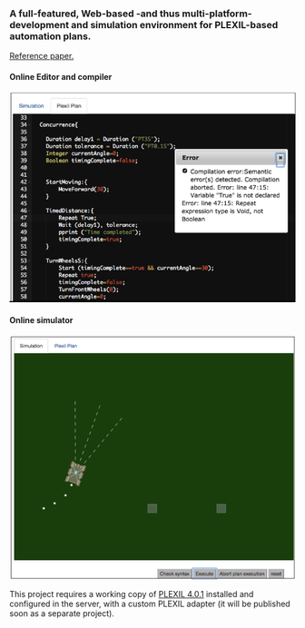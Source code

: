### A  full-featured,  Web-based  -and  thus  multi-platform- development  and  simulation  environment  for  PLEXIL-based automation plans.

[Reference paper.](https://www.researchgate.net/publication/312485885_Hardware_and_software_architecture_for_Plexil-based_simulation_supported_robot_automation)

#### Online Editor and compiler

![](img/Screenshot1.png)

#### Online simulator
![](img/Screenshot2.png)

This project requires a working copy of [PLEXIL 4.0.1](https://sourceforge.net/projects/plexil/files/latest/download) installed and configured in the server, with a custom PLEXIL adapter (it will be published soon as a separate project).